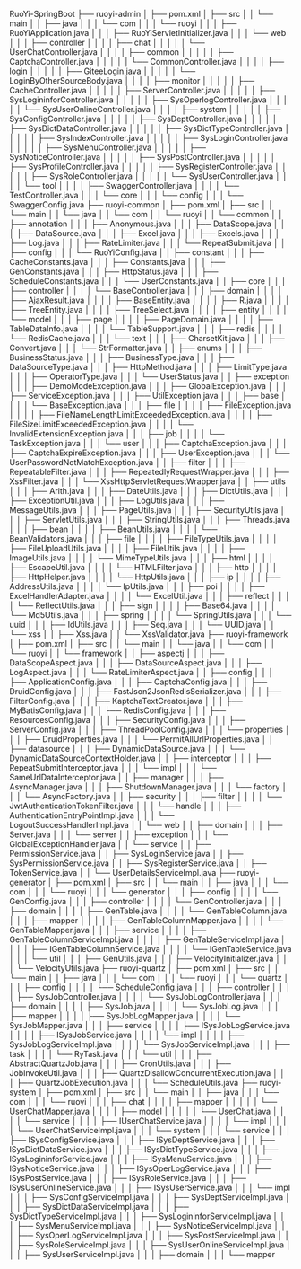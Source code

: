 RuoYi-SpringBoot
├── ruoyi-admin
│ ├── pom.xml
│ ├── src
│ │ └── main
│ │ ├── java
│ │ │ └── com
│ │ │ └── ruoyi
│ │ │ ├── RuoYiApplication.java
│ │ │ ├── RuoYiServletInitializer.java
│ │ │ └── web
│ │ │ ├── controller
│ │ │ │ ├── chat
│ │ │ │ │ └── UserChatController.java
│ │ │ │ ├── common
│ │ │ │ │ ├── CaptchaController.java
│ │ │ │ │ └── CommonController.java
│ │ │ │ ├── login
│ │ │ │ │ ├── GiteeLogin.java
│ │ │ │ │ └── LoginByOtherSourceBody.java
│ │ │ │ ├── monitor
│ │ │ │ │ ├── CacheController.java
│ │ │ │ │ ├── ServerController.java
│ │ │ │ │ ├── SysLogininforController.java
│ │ │ │ │ ├── SysOperlogController.java
│ │ │ │ │ └── SysUserOnlineController.java
│ │ │ │ ├── system
│ │ │ │ │ ├── SysConfigController.java
│ │ │ │ │ ├── SysDeptController.java
│ │ │ │ │ ├── SysDictDataController.java
│ │ │ │ │ ├── SysDictTypeController.java
│ │ │ │ │ ├── SysIndexController.java
│ │ │ │ │ ├── SysLoginController.java
│ │ │ │ │ ├── SysMenuController.java
│ │ │ │ │ ├── SysNoticeController.java
│ │ │ │ │ ├── SysPostController.java
│ │ │ │ │ ├── SysProfileController.java
│ │ │ │ │ ├── SysRegisterController.java
│ │ │ │ │ ├── SysRoleController.java
│ │ │ │ │ └── SysUserController.java
│ │ │ │ └── tool
│ │ │ │ ├── SwaggerController.java
│ │ │ │ └── TestController.java
│ │ │ └── core
│ │ │ └── config
│ │ │ └── SwaggerConfig.java
├── ruoyi-common
│ ├── pom.xml
│ ├── src
│ │ └── main
│ │ └── java
│ │ └── com
│ │ └── ruoyi
│ │ └── common
│ │ ├── annotation
│ │ │ ├── Anonymous.java
│ │ │ ├── DataScope.java
│ │ │ ├── DataSource.java
│ │ │ ├── Excel.java
│ │ │ ├── Excels.java
│ │ │ ├── Log.java
│ │ │ ├── RateLimiter.java
│ │ │ └── RepeatSubmit.java
│ │ ├── config
│ │ │ └── RuoYiConfig.java
│ │ ├── constant
│ │ │ ├── CacheConstants.java
│ │ │ ├── Constants.java
│ │ │ ├── GenConstants.java
│ │ │ ├── HttpStatus.java
│ │ │ ├── ScheduleConstants.java
│ │ │ └── UserConstants.java
│ │ ├── core
│ │ │ ├── controller
│ │ │ │ └── BaseController.java
│ │ │ ├── domain
│ │ │ │ ├── AjaxResult.java
│ │ │ │ ├── BaseEntity.java
│ │ │ │ ├── R.java
│ │ │ │ ├── TreeEntity.java
│ │ │ │ ├── TreeSelect.java
│ │ │ │ ├── entity
│ │ │ │ └── model
│ │ │ ├── page
│ │ │ │ ├── PageDomain.java
│ │ │ │ ├── TableDataInfo.java
│ │ │ │ └── TableSupport.java
│ │ │ ├── redis
│ │ │ │ └── RedisCache.java
│ │ │ └── text
│ │ │ ├── CharsetKit.java
│ │ │ ├── Convert.java
│ │ │ └── StrFormatter.java
│ │ ├── enums
│ │ │ ├── BusinessStatus.java
│ │ │ ├── BusinessType.java
│ │ │ ├── DataSourceType.java
│ │ │ ├── HttpMethod.java
│ │ │ ├── LimitType.java
│ │ │ ├── OperatorType.java
│ │ │ └── UserStatus.java
│ │ ├── exception
│ │ │ ├── DemoModeException.java
│ │ │ ├── GlobalException.java
│ │ │ ├── ServiceException.java
│ │ │ ├── UtilException.java
│ │ │ ├── base
│ │ │ │ └── BaseException.java
│ │ │ ├── file
│ │ │ │ ├── FileException.java
│ │ │ │ ├── FileNameLengthLimitExceededException.java
│ │ │ │ ├── FileSizeLimitExceededException.java
│ │ │ │ └── InvalidExtensionException.java
│ │ │ ├── job
│ │ │ │ └── TaskException.java
│ │ │ └── user
│ │ │ ├── CaptchaException.java
│ │ │ ├── CaptchaExpireException.java
│ │ │ ├── UserException.java
│ │ │ └── UserPasswordNotMatchException.java
│ │ ├── filter
│ │ │ ├── RepeatableFilter.java
│ │ │ ├── RepeatedlyRequestWrapper.java
│ │ │ ├── XssFilter.java
│ │ │ └── XssHttpServletRequestWrapper.java
│ │ ├── utils
│ │ │ ├── Arith.java
│ │ │ ├── DateUtils.java
│ │ │ ├── DictUtils.java
│ │ │ ├── ExceptionUtil.java
│ │ │ ├── LogUtils.java
│ │ │ ├── MessageUtils.java
│ │ │ ├── PageUtils.java
│ │ │ ├── SecurityUtils.java
│ │ │ ├── ServletUtils.java
│ │ │ ├── StringUtils.java
│ │ │ ├── Threads.java
│ │ │ ├── bean
│ │ │ │ ├── BeanUtils.java
│ │ │ │ └── BeanValidators.java
│ │ │ ├── file
│ │ │ │ ├── FileTypeUtils.java
│ │ │ │ ├── FileUploadUtils.java
│ │ │ │ ├── FileUtils.java
│ │ │ │ ├── ImageUtils.java
│ │ │ │ └── MimeTypeUtils.java
│ │ │ ├── html
│ │ │ │ ├── EscapeUtil.java
│ │ │ │ └── HTMLFilter.java
│ │ │ ├── http
│ │ │ │ ├── HttpHelper.java
│ │ │ │ └── HttpUtils.java
│ │ │ ├── ip
│ │ │ │ ├── AddressUtils.java
│ │ │ │ └── IpUtils.java
│ │ │ ├── poi
│ │ │ │ ├── ExcelHandlerAdapter.java
│ │ │ │ └── ExcelUtil.java
│ │ │ ├── reflect
│ │ │ │ └── ReflectUtils.java
│ │ │ ├── sign
│ │ │ │ ├── Base64.java
│ │ │ │ └── Md5Utils.java
│ │ │ ├── spring
│ │ │ │ └── SpringUtils.java
│ │ │ └── uuid
│ │ │ ├── IdUtils.java
│ │ │ ├── Seq.java
│ │ │ └── UUID.java
│ │ └── xss
│ │ ├── Xss.java
│ │ └── XssValidator.java
├── ruoyi-framework
│ ├── pom.xml
│ ├── src
│ │ └── main
│ │ └── java
│ │ └── com
│ │ └── ruoyi
│ │ └── framework
│ │ ├── aspectj
│ │ │ ├── DataScopeAspect.java
│ │ │ ├── DataSourceAspect.java
│ │ │ ├── LogAspect.java
│ │ │ └── RateLimiterAspect.java
│ │ ├── config
│ │ │ ├── ApplicationConfig.java
│ │ │ ├── CaptchaConfig.java
│ │ │ ├── DruidConfig.java
│ │ │ ├── FastJson2JsonRedisSerializer.java
│ │ │ ├── FilterConfig.java
│ │ │ ├── KaptchaTextCreator.java
│ │ │ ├── MyBatisConfig.java
│ │ │ ├── RedisConfig.java
│ │ │ ├── ResourcesConfig.java
│ │ │ ├── SecurityConfig.java
│ │ │ ├── ServerConfig.java
│ │ │ ├── ThreadPoolConfig.java
│ │ │ └── properties
│ │ │ ├── DruidProperties.java
│ │ │ └── PermitAllUrlProperties.java
│ │ ├── datasource
│ │ │ ├── DynamicDataSource.java
│ │ │ └── DynamicDataSourceContextHolder.java
│ │ ├── interceptor
│ │ │ ├── RepeatSubmitInterceptor.java
│ │ │ └── impl
│ │ │ └── SameUrlDataInterceptor.java
│ │ ├── manager
│ │ │ ├── AsyncManager.java
│ │ │ ├── ShutdownManager.java
│ │ │ └── factory
│ │ │ └── AsyncFactory.java
│ │ ├── security
│ │ │ ├── filter
│ │ │ │ └── JwtAuthenticationTokenFilter.java
│ │ │ └── handle
│ │ │ ├── AuthenticationEntryPointImpl.java
│ │ │ └── LogoutSuccessHandlerImpl.java
│ │ └── web
│ │ ├── domain
│ │ │ ├── Server.java
│ │ │ └── server
│ │ ├── exception
│ │ │ └── GlobalExceptionHandler.java
│ │ └── service
│ │ ├── PermissionService.java
│ │ ├── SysLoginService.java
│ │ ├── SysPermissionService.java
│ │ ├── SysRegisterService.java
│ │ ├── TokenService.java
│ │ └── UserDetailsServiceImpl.java
├── ruoyi-generator
│ ├── pom.xml
│ ├── src
│ │ └── main
│ │ ├── java
│ │ │ └── com
│ │ │ └── ruoyi
│ │ │ └── generator
│ │ │ ├── config
│ │ │ │ └── GenConfig.java
│ │ │ ├── controller
│ │ │ │ └── GenController.java
│ │ │ ├── domain
│ │ │ │ ├── GenTable.java
│ │ │ │ └── GenTableColumn.java
│ │ │ ├── mapper
│ │ │ │ ├── GenTableColumnMapper.java
│ │ │ │ └── GenTableMapper.java
│ │ │ ├── service
│ │ │ │ ├── GenTableColumnServiceImpl.java
│ │ │ │ ├── GenTableServiceImpl.java
│ │ │ │ ├── IGenTableColumnService.java
│ │ │ │ └── IGenTableService.java
│ │ │ └── util
│ │ │ ├── GenUtils.java
│ │ │ ├── VelocityInitializer.java
│ │ │ └── VelocityUtils.java
├── ruoyi-quartz
│ ├── pom.xml
│ ├── src
│ │ └── main
│ │ ├── java
│ │ │ └── com
│ │ │ └── ruoyi
│ │ │ └── quartz
│ │ │ ├── config
│ │ │ │ └── ScheduleConfig.java
│ │ │ ├── controller
│ │ │ │ ├── SysJobController.java
│ │ │ │ └── SysJobLogController.java
│ │ │ ├── domain
│ │ │ │ ├── SysJob.java
│ │ │ │ └── SysJobLog.java
│ │ │ ├── mapper
│ │ │ │ ├── SysJobLogMapper.java
│ │ │ │ └── SysJobMapper.java
│ │ │ ├── service
│ │ │ │ ├── ISysJobLogService.java
│ │ │ │ ├── ISysJobService.java
│ │ │ │ └── impl
│ │ │ │ ├── SysJobLogServiceImpl.java
│ │ │ │ └── SysJobServiceImpl.java
│ │ │ ├── task
│ │ │ │ └── RyTask.java
│ │ │ └── util
│ │ │ ├── AbstractQuartzJob.java
│ │ │ ├── CronUtils.java
│ │ │ ├── JobInvokeUtil.java
│ │ │ ├── QuartzDisallowConcurrentExecution.java
│ │ │ ├── QuartzJobExecution.java
│ │ │ └── ScheduleUtils.java
├── ruoyi-system
│ ├── pom.xml
│ ├── src
│ │ └── main
│ │ ├── java
│ │ │ └── com
│ │ │ └── ruoyi
│ │ │ ├── chat
│ │ │ │ ├── mapper
│ │ │ │ │ └── UserChatMapper.java
│ │ │ │ ├── model
│ │ │ │ │ └── UserChat.java
│ │ │ │ └── service
│ │ │ │ ├── IUserChatService.java
│ │ │ │ └── impl
│ │ │ │ └── UserChatServiceImpl.java
│ │ │ └── system
│ │ │ └── service
│ │ │ ├── ISysConfigService.java
│ │ │ ├── ISysDeptService.java
│ │ │ ├── ISysDictDataService.java
│ │ │ ├── ISysDictTypeService.java
│ │ │ ├── ISysLogininforService.java
│ │ │ ├── ISysMenuService.java
│ │ │ ├── ISysNoticeService.java
│ │ │ ├── ISysOperLogService.java
│ │ │ ├── ISysPostService.java
│ │ │ ├── ISysRoleService.java
│ │ │ ├── ISysUserOnlineService.java
│ │ │ ├── ISysUserService.java
│ │ │ └── impl
│ │ │ ├── SysConfigServiceImpl.java
│ │ │ ├── SysDeptServiceImpl.java
│ │ │ ├── SysDictDataServiceImpl.java
│ │ │ ├── SysDictTypeServiceImpl.java
│ │ │ ├── SysLogininforServiceImpl.java
│ │ │ ├── SysMenuServiceImpl.java
│ │ │ ├── SysNoticeServiceImpl.java
│ │ │ ├── SysOperLogServiceImpl.java
│ │ │ ├── SysPostServiceImpl.java
│ │ │ ├── SysRoleServiceImpl.java
│ │ │ ├── SysUserOnlineServiceImpl.java
│ │ │ ├── SysUserServiceImpl.java
│ │ │ ├── domain
│ │ │ └── mapper
